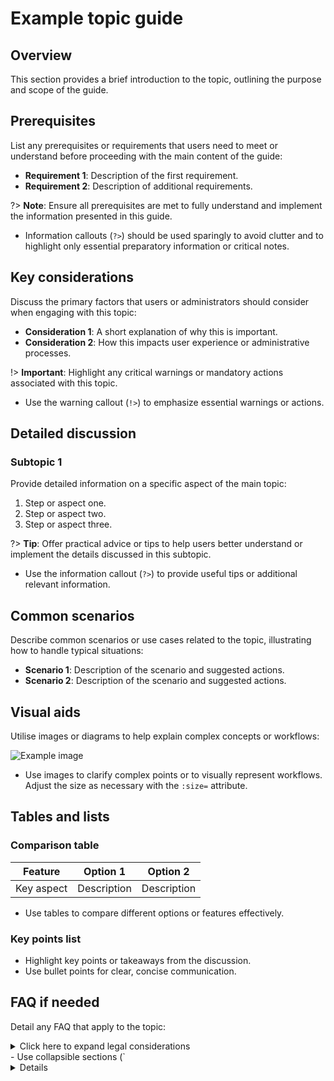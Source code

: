 # Example topic guide

## Overview

This section provides a brief introduction to the topic, outlining the purpose and scope of the guide.

## Prerequisites

List any prerequisites or requirements that users need to meet or understand before proceeding with the main content of the guide:

- **Requirement 1**: Description of the first requirement.
- **Requirement 2**: Description of additional requirements.

?> **Note**: Ensure all prerequisites are met to fully understand and implement the information presented in this guide.
   - Information callouts (`?>`) should be used sparingly to avoid clutter and to highlight only essential preparatory information or critical notes.


## Key considerations

Discuss the primary factors that users or administrators should consider when engaging with this topic:

- **Consideration 1**: A short explanation of why this is important.
- **Consideration 2**: How this impacts user experience or administrative processes.

!> **Important**: Highlight any critical warnings or mandatory actions associated with this topic.
   - Use the warning callout (`!>`) to emphasize essential warnings or actions.

## Detailed discussion

### Subtopic 1

Provide detailed information on a specific aspect of the main topic:

1. Step or aspect one.
2. Step or aspect two.
3. Step or aspect three.

?> **Tip**: Offer practical advice or tips to help users better understand or implement the details discussed in this subtopic.
   - Use the information callout (`?>`) to provide useful tips or additional relevant information.

## Common scenarios

Describe common scenarios or use cases related to the topic, illustrating how to handle typical situations:

- **Scenario 1**: Description of the scenario and suggested actions.
- **Scenario 2**: Description of the scenario and suggested actions.


## Visual aids

Utilise images or diagrams to help explain complex concepts or workflows:

![Example image](https://example.com/image.png ":size=50%")
- Use images to clarify complex points or to visually represent workflows. Adjust the size as necessary with the `:size=` attribute.

## Tables and lists

### Comparison table

| Feature        | Option 1       | Option 2       |
|----------------|----------------|----------------|
| Key aspect     | Description    | Description    |

- Use tables to compare different options or features effectively.

### Key points list

- Highlight key points or takeaways from the discussion.
- Use bullet points for clear, concise communication.

## FAQ if needed

Detail any FAQ that apply to the topic:

<details>
  <summary>Click here to expand legal considerations</summary>
  Extensive information on legal or ethical issues related to the topic.
</details>
- Use collapsible sections (`<details>`) for detailed content that is optional but available if needed.

